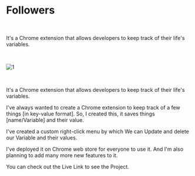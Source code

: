 # Followers

<br>

It's a Chrome extension that allows developers to keep track of their life's variables.

<br>

![1](https://user-images.githubusercontent.com/104571459/183148567-ee0b8082-f3cb-4963-bd9a-39d03f06959b.png)

<br>

It's a Chrome extension that allows developers to keep track of their life's variables.

I've always wanted to create a Chrome extension to keep track of a few things [in key-value format]. So, I created this, it saves things [name/Variable] and their value.

I've created a custom right-click menu by which We can Update and delete our Variable and their values.

I've deployed it on Chrome web store for everyone to use it. And I'm also planning to add many more new features to it.

You can check out the Live Link to see the Project.
